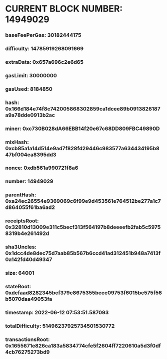 # CURRENT BLOCK NUMBER: 14949029

### baseFeePerGas: 30182444175
### difficulty: 14785919268091669
### extraData: 0x657a696c2e6d65
### gasLimit: 30000000
### gasUsed: 8184850
### hash: 0x166d184e74f8c742005868302859ca1dcee89b0913826187a9a78dde0913b2ac
### miner: 0xc730B028dA66EBB14f20e67c68DD809FBC49890D
### mixHash: 0xcb85a1a14d514e9ad7f828fd29446c983577a634434195b847bf004ea8395dd3
### nonce: 0xdb561a990721f8a6
### number: 14949029
### parentHash: 0xa24ec26554e9369069c6f99e9d453561e764512be277a1c7d864055f61ba6ad2
### receiptsRoot: 0x32810d13009e311c5becf313f564197b8deeeefb2fab5c59758319b4e261492d
### sha3Uncles: 0x1dcc4de8dec75d7aab85b567b6ccd41ad312451b948a7413f0a142fd40d49347
### size: 64001
### stateRoot: 0xdefaad8282345bcf379c8675355beee09753f6015be575f56b5070daa49053fa
### timestamp: 2022-06-12 07:53:51.587093
### totalDifficulty: 51496237925734501530772
### transactionsRoot: 0x1655671e826ca183a5834774cfe5f2604ff7220610a5d3f0df4cb76275273bd9
